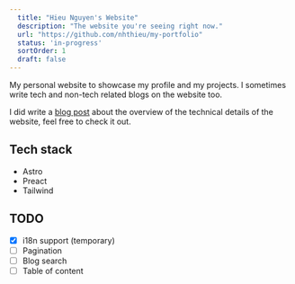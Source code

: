 ```yaml
---
  title: "Hieu Nguyen's Website"
  description: "The website you're seeing right now."
  url: "https://github.com/nhthieu/my-portfolio"
  status: 'in-progress'
  sortOrder: 1
  draft: false
---
```


My personal website to showcase my profile and my projects. I sometimes write tech and non-tech related blogs on the website too.

I did write a [blog post](/blog/tech-stack) about the overview of the technical details of the website, feel free to check it out.

## Tech stack

- Astro
- Preact
- Tailwind

## TODO

- [x] i18n support (temporary)
- [ ] Pagination
- [ ] Blog search
- [ ] Table of content
